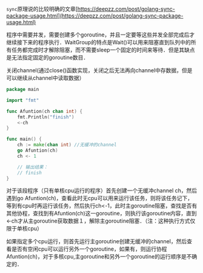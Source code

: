 `sync`原理说的比较明确的文章[https://deepzz.com/post/golang-sync-package-usage.html](https://deepzz.com/post/golang-sync-package-usage.html)

程序中需要并发，需要创建多个goroutine，并且一定要等这些并发全部完成后才继续接下来的程序执行．WaitGroup的特点是Wait()可以用来阻塞直到队列中的所有任务都完成时才解除阻塞，而不需要sleep一个固定的时间来等待．但是其缺点是无法指定固定的goroutine数目．


关闭channel(通过close()函数实现，关闭之后无法再向channel中存数据，但是可以继续从channel中读取数据）
```go
package main

import "fmt"

func Afuntion(ch chan int) {
    fmt.Println("finish")
    <-ch
}

func main() {
    ch := make(chan int) //无缓冲的channel
    go Afuntion(ch)
    ch <- 1

    // 输出结果：
    // finish
}
```
对于该段程序（只有单核cpu运行的程序）首先创建一个无缓冲channel  ch，然后遇到go Afuntion(ch)，查看此时无cpu可以用来运行该任务，则将该任务记下，等到有cpu时再运行该任务，然后执行ch<-1，此时主goroutine阻塞，查找是否有其他协程，查找到有Afuntion(ch)这一goroutine，则执行该goroutine内容，直到<-ch才从主goroutine获取数据１，解除主goroutine阻塞．（注：这种执行方式仅限于单核cpu）

如果指定多个cpu运行，则首先运行主goroutine创建无缓冲的channel，然后查看是否有空闲cpu可以运行另外一个goroutine，如果有，则运行协程Afuntion(ch)，对于多核cpu,主goroutine和另外一个goroutine的运行顺序是不确定的．
